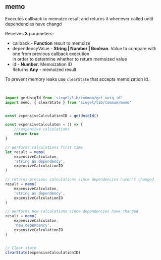 ## memo

Executes callback to memoize result and returns it whenever called until dependencies have changd<br />

Receives **3** parameters:<br />
- callback - **Function** result to memoize<br />
- dependencyValue - **String | Number | Boolean**. Value to compare with one from previous callback execution<br />
    in order to determine whether to return memoized value<br />
- id - **Number**. Memoization ID <br />
Returns **Any** - memoized result<br />

To prevent memory leaks use `clearState` that accepts memoization id.


<br />

```js
import getUniqId from 'siegel/lib/common/get_uniq_id'
import memo, { clearState } from 'siegel/lib/common/memo'


const expensiveCalculationID = getUniqId()

const expensiveCalculaton = () => {
    ///expensive calculations
    return true
}

// performs calculations first time
let result = memo(
    expensiveCalculaton,
    'string as dependency',
    expensiveCalculationID
)

// returns previous calculations since dependencies haven't changed
result = memo(
    expensiveCalculaton,
    'string as dependency',
    expensiveCalculationID
)

// performs new calculations since dependencies have changed
result = memo(
    expensiveCalculaton,
    'new dependency',
    expensiveCalculationID
)


// Clear state
clearState(expensiveCalculationID)
```
